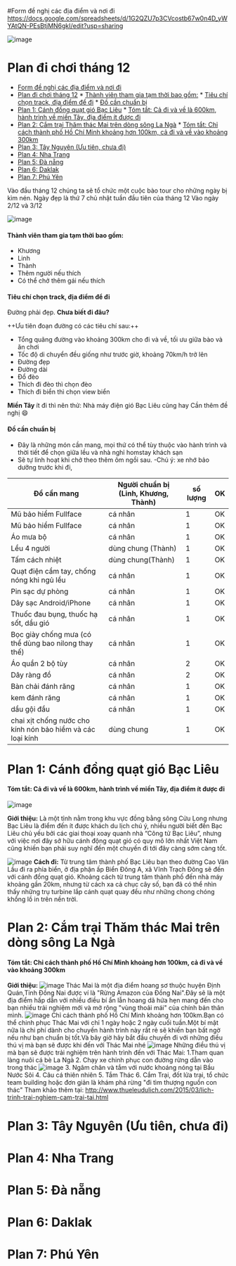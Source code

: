 #Form đề nghị các địa điểm và nơi đi
https://docs.google.com/spreadsheets/d/1G2QZU7p3CVcostb67w0n4D_yWYAtQN-PEsBtjMN6gkI/edit?usp=sharing

![image](temp/3.jpg)
# Plan đi chơi tháng 12

<!-- @import "[TOC]" {cmd="toc" depthFrom=1 depthTo=6 orderedList=false} -->
<!-- code_chunk_output -->

* [Form đề nghị các địa điểm và nơi đi](#form-đề-nghị-các-địa-điểm-và-nơi-đi)
* [Plan đi chơi tháng 12](#plan-đi-chơi-tháng-12)
			* [Thành viên tham gia tạm thời bao gồm:](#thành-viên-tham-gia-tạm-thời-bao-gồm)
			* [Tiêu chí chọn track, địa điểm để đi](#tiêu-chí-chọn-track-địa-điểm-để-đi)
			* [Đồ cần chuẩn bị](#đồ-cần-chuẩn-bị)
* [Plan 1: Cánh đồng quạt gió Bạc Liêu](#plan-1-cánh-đồng-quạt-gió-bạc-liêu)
			* [Tóm tắt: Cả đi và về là 600km, hành trình về miền Tây, địa điểm ít được đi](#tóm-tắt-cả-đi-và-về-là-600km-hành-trình-về-miền-tây-địa-điểm-ít-được-đi)
* [Plan 2: Cắm trại Thăm thác Mai trên dòng sông La Ngà](#plan-2-cắm-trại-thăm-thác-mai-trên-dòng-sông-la-ngà)
			* [Tóm tắt: Chỉ cách thành phố Hồ Chí Minh khoảng hơn 100km, cả đi và về vào khoảng 300km](#tóm-tắt-chỉ-cách-thành-phố-hồ-chí-minh-khoảng-hơn-100km-cả-đi-và-về-vào-khoảng-300km)
* [Plan 3: Tây Nguyên (Ưu tiên, chưa đi)](#plan-3-tây-nguyên-ưu-tiên-chưa-đi)
* [Plan 4: Nha Trang](#plan-4-nha-trang)
* [Plan 5: Đà nẵng](#plan-5-đà-nẵng)
* [Plan 6: Daklak](#plan-6-daklak)
* [Plan 7: Phú Yên](#plan-7-phú-yên)

<!-- /code_chunk_output -->



Vào đầu tháng 12 chúng ta sẽ tổ chức một cuộc bào tour cho những ngày bị kìm nén.
Ngày đẹp là thứ 7 chủ nhật tuần đầu tiên của tháng 12
Vào ngày  2/12 và 3/12

![image](temp/thang12.png)

#### Thành viên tham gia tạm thời bao gồm:
- Khương
- Linh
- Thành
- Thêm người nếu thích
- Có thể chở thêm gái nếu thích

#### Tiêu chí chọn track, địa điểm để đi
Đường phải đẹp. **Chưa biết đi đâu?**

++Ưu tiên đoạn đường có các tiêu chí sau:++
- Tổng quãng đường vào khoảng 300km cho đi và về, tối ưu giữa bào và ăn chơi
- Tốc độ di chuyển đều giống như trước giờ, khoảng 70km/h trở lên
- Đường đẹp
- Đường dài
- Đổ đèo
- Thích đi đèo thì chọn đèo
- Thích đi biển thì chọn view biển

**Miền Tây** ít đi thì nên thử:
Nhà máy điện gió Bạc Liêu cũng hay
Cần thêm đề nghị :smile:



#### Đồ cần chuẩn bị
- Đây là những món cần mang, mọi thứ có thể tùy thuộc vào hành trình và thời tiết để chọn giữa lều và nhà nghỉ homstay khách sạn
- Sẽ tự linh hoạt khi chở theo thêm ôm ngồi sau.
-Chú ý: xe nhớ bảo dưỡng trước khi đi,

Đồ cần mang  | Người chuẩn bị (Linh, Khương, Thành)| số lượng|OK
---|--- |--- |---
Mũ bảo hiểm Fullface|cá nhân|1|OK
Mũ bảo hiểm Fullface|cá nhân|1|OK
Áo mưa bộ | cá nhân | 1|OK
Lều 4 người | dùng chung (Thành)|1|OK
Tấm cách nhiệt | dùng chung(Thành) |1  |OK
Quạt điện cầm tay, chống nóng khi ngủ lều|cá nhân|1|OK
Pin sạc dự phòng|cá nhân|1|OK
Dây sạc Android/iPhone|cá nhân|1|OK
Thuốc đau bụng, thuốc hạ sốt, dầu gió|cá nhân|1|OK
Bọc giày chống mưa (có thể dùng bao nilong thay thế)|cá nhân|1|OK
Áo quần 2 bộ tùy|cá nhân|2|OK
Dây ràng đồ |cá nhân | 2|OK
Bàn chải đánh răng | cá nhân         | 1|OK
kem đánh răng | cá nhân         | 1|OK
dầu gội đầu | cá nhân         | 1|OK
chai xịt chống nước cho kính nón bảo hiểm và các loại kính | dùng chung| 1|OK


# Plan 1: Cánh đồng quạt gió Bạc Liêu
#### Tóm tắt: Cả đi và về là 600km, hành trình về miền Tây, địa điểm ít được đi
![image](temp/baclieu1.png)

**Giới thiệu:**
Là một tỉnh nằm trong khu vực đồng bằng sông Cửu Long nhưng Bạc Liêu là điểm đến ít được khách du lịch chú ý, nhiều người biết đến Bạc Liêu chủ yếu bởi các giai thoại xoay quanh nhà “Công tử Bạc Liêu”, nhưng với việc nơi đây sở hữu cánh động quạt gió có quy mô lớn nhất Việt Nam cũng khiến bạn phải suy nghĩ đến một chuyến đi tới đây càng sớm càng tốt.


![image](temp/baclieu2.jpg)
**Cách đi:**
Từ trung tâm thành phố Bạc Liêu bạn theo đường Cao Văn Lầu đi ra phía biển, ở địa phận ấp Biển Đông A, xã Vĩnh Trạch Đông sẽ đến với cánh đồng quạt gió. Khoảng cách từ trung tâm thành phố đến nhà máy khoảng gần 20km, nhưng từ cách xa cả chục cây số, bạn đã có thể nhìn thấy những trụ turbine lắp cánh quạt quay đều như những chong chóng khổng lồ in trên nền trời.

# Plan 2: Cắm trại Thăm thác Mai trên dòng sông La Ngà
#### Tóm tắt: Chỉ cách thành phố Hồ Chí Minh khoảng hơn 100km, cả đi và về vào khoảng 300km

**Giới thiệu:**
![image](temp/langa.jpg)
Thác Mai là một địa điểm hoang sơ thuộc huyện Định Quán,Tỉnh Đồng Nai được ví là "Rừng Amazon của Đồng Nai".Đây sẽ là một địa điểm hấp dẫn với nhiều điều bí ẩn lẫn hoang dã hứa hẹn mang đến cho bạn nhiều trải nghiệm mới và mở rộng "vùng thoải mái" của chính bản thân mình.
![image](temp/thacmai1.jpg)
Chỉ cách thành phố Hồ Chí Minh khoảng hơn 100km.Bạn có thể chinh phục Thác Mai với chỉ 1 ngày hoặc 2 ngày cuối tuần.Một bí mật nữa là chi phí dành cho chuyến hành trình này rất rẻ sẽ khiến bạn bất ngờ nếu như bạn chuẩn bị tốt.Và bây giờ hãy bắt đầu chuyến đi với những điều thú vị mà bạn sẽ được khi đến với Thác Mai nhé
![image](temp/thacmai2.jpg)
Những điều thú vị mà bạn sẽ được trải nghiệm trên hành trình đến với Thác Mai:
1.Tham quan làng nuôi cá bè La Ngà
2. Chạy xe chinh phục con đường rừng dẫn vào trong thác
![image](temp/thacmai.jpg)
3. Ngâm chân và tắm với nước khoáng nóng tại Bầu Nước Sôi
4. Câu cá thiên nhiên
5. Tắm Thác
6. Cắm Trại, đốt lửa trại, tổ chức team building hoặc đơn giản là khám phá rừng "đi tìm thượng nguồn con thác"
Tham khảo thêm tại: http://www.thueleudulich.com/2015/03/lich-trinh-trai-nghiem-cam-trai-tai.html

# Plan 3: Tây Nguyên (Ưu tiên, chưa đi)
# Plan 4: Nha Trang
# Plan 5: Đà nẵng
# Plan 6: Daklak
# Plan 7: Phú Yên
